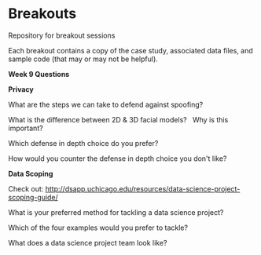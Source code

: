 # Breakouts
Repository for breakout sessions

Each breakout contains a copy of the case study, associated data files, and sample code (that may or may not be helpful).

<b>Week 9 Questions</b>

<b>Privacy</b>

What are the steps we can take to defend against spoofing?  

What is the difference between 2D & 3D facial models?   Why is this important? 

Which defense in depth choice do you prefer? 

How would you counter the defense in depth choice you don't like?


<b>Data Scoping</b>

Check out: http://dsapp.uchicago.edu/resources/data-science-project-scoping-guide/

What is your preferred method for tackling a data science project? 

Which of the four examples would you prefer to tackle? 

What does a data science project team look like?

